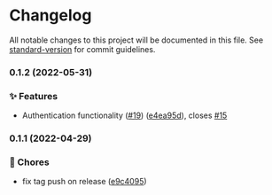 # Changelog

All notable changes to this project will be documented in this file. See [standard-version](https://github.com/conventional-changelog/standard-version) for commit guidelines.

### 0.1.2 (2022-05-31)


### ✨ Features

* Authentication functionality ([#19](https://github.com/dyne/reflow-oval-room/issues/19)) ([e4ea95d](https://github.com/dyne/reflow-oval-room/commit/e4ea95ddf4c37b75e635c9a100dc4c1e20e20a0d)), closes [#15](https://github.com/dyne/reflow-oval-room/issues/15)

### 0.1.1 (2022-04-29)


### 🚚 Chores

* fix tag push on release ([e9c4095](https://github.com/dyne/reflow-oval-room/commit/e9c409559b6014e596017f213614b01b4b27458f))
